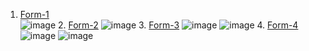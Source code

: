 1. [Form-1](https://github.com/00Raj00/Basic-HTML-Form-Templates/blob/main/Forms/Form-1.html)                                                                             
![image](https://user-images.githubusercontent.com/96917983/194788018-48705c64-e4a6-433e-8d34-89c37d65d2df.png)                                                                                                                                                                                                                                      2. [Form-2](https://github.com/00Raj00/Basic-HTML-Form-Templates/blob/main/Forms/Form-2.html)                                                                              ![image](https://user-images.githubusercontent.com/96917983/194788130-d779ea3c-3d27-4e59-9d48-66538e4fed60.png)                                                                                                                                                                                                                                      3. [Form-3](https://github.com/00Raj00/Basic-HTML-Form-Templates/blob/main/Forms/Form-3.html)                                                                              ![image](https://user-images.githubusercontent.com/96917983/194788279-aa65e819-21a3-46d2-a722-7c16599387c0.png)
![image](https://user-images.githubusercontent.com/96917983/194788315-501c4012-ce07-4bfb-bba5-8dd5bc90873a.png)                                                                                                                                                                                                                                      4. [Form-4](https://github.com/00Raj00/Basic-HTML-Form-Templates/blob/main/Forms/Form-4.html)                                                                              ![image](https://user-images.githubusercontent.com/96917983/194788447-269d4cfa-cc3f-46bd-9027-cbb00f6f08c5.png)
![image](https://user-images.githubusercontent.com/96917983/194788481-03a158ab-b422-407e-a129-4b62c5e6216d.png)                                                            





